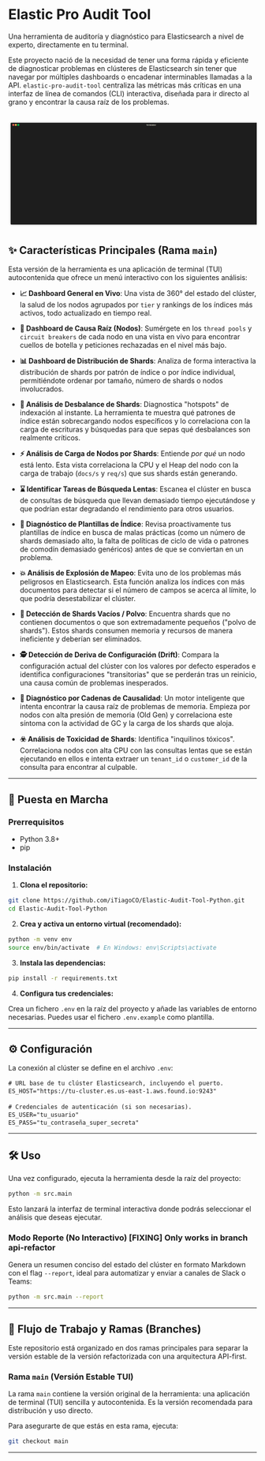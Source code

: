 # Elastic Pro Audit Tool

Una herramienta de auditoría y diagnóstico para Elasticsearch a nivel de experto, directamente en tu terminal.

Este proyecto nació de la necesidad de tener una forma rápida y eficiente de diagnosticar problemas en clústeres de Elasticsearch sin tener que navegar por múltiples dashboards o encadenar interminables llamadas a la API. `elastic-pro-audit-tool` centraliza las métricas más críticas en una interfaz de línea de comandos (CLI) interactiva, diseñada para ir directo al grano y encontrar la causa raíz de los problemas.

![Demo del Dashboard](render1752100480123.gif)
---

## ✨ Características Principales (Rama `main`)

Esta versión de la herramienta es una aplicación de terminal (TUI) autocontenida que ofrece un menú interactivo con los siguientes análisis:

* **📈 Dashboard General en Vivo**: Una vista de 360° del estado del clúster, la salud de los nodos agrupados por `tier` y rankings de los índices más activos, todo actualizado en tiempo real.

* **🔬 Dashboard de Causa Raíz (Nodos)**: Sumérgete en los `thread pools` y `circuit breakers` de cada nodo en una vista en vivo para encontrar cuellos de botella y peticiones rechazadas en el nivel más bajo.

* **📊 Dashboard de Distribución de Shards**: Analiza de forma interactiva la distribución de shards por patrón de índice o por índice individual, permitiéndote ordenar por tamaño, número de shards o nodos involucrados.

* **🔀 Análisis de Desbalance de Shards**: Diagnostica "hotspots" de indexación al instante. La herramienta te muestra qué patrones de índice están sobrecargando nodos específicos y lo correlaciona con la carga de escrituras y búsquedas para que sepas qué desbalances son realmente críticos.

* **⚡ Análisis de Carga de Nodos por Shards**: Entiende *por qué* un nodo está lento. Esta vista correlaciona la CPU y el Heap del nodo con la carga de trabajo (`docs/s` y `req/s`) que sus shards están generando.

* **⌛ Identificar Tareas de Búsqueda Lentas**: Escanea el clúster en busca de consultas de búsqueda que llevan demasiado tiempo ejecutándose y que podrían estar degradando el rendimiento para otros usuarios.

* **📝 Diagnóstico de Plantillas de Índice**: Revisa proactivamente tus plantillas de índice en busca de malas prácticas (como un número de shards demasiado alto, la falta de políticas de ciclo de vida o patrones de comodín demasiado genéricos) antes de que se conviertan en un problema.

* **💥 Análisis de Explosión de Mapeo**: Evita uno de los problemas más peligrosos en Elasticsearch. Esta función analiza los índices con más documentos para detectar si el número de campos se acerca al límite, lo que podría desestabilizar el clúster.

* **🧹 Detección de Shards Vacíos / Polvo**: Encuentra shards que no contienen documentos o que son extremadamente pequeños ("polvo de shards"). Estos shards consumen memoria y recursos de manera ineficiente y deberían ser eliminados.

* **🕵️ Detección de Deriva de Configuración (Drift)**: Compara la configuración actual del clúster con los valores por defecto esperados e identifica configuraciones "transitorias" que se perderán tras un reinicio, una causa común de problemas inesperados.

* **🔗 Diagnóstico por Cadenas de Causalidad**: Un motor inteligente que intenta encontrar la causa raíz de problemas de memoria. Empieza por nodos con alta presión de memoria (Old Gen) y correlaciona este síntoma con la actividad de GC y la carga de los shards que aloja.

* **☣️ Análisis de Toxicidad de Shards**: Identifica "inquilinos tóxicos". Correlaciona nodos con alta CPU con las consultas lentas que se están ejecutando en ellos e intenta extraer un `tenant_id` o `customer_id` de la consulta para encontrar al culpable.

---

## 🚀 Puesta en Marcha

### Prerrequisitos

* Python 3.8+
* pip

### Instalación

1. **Clona el repositorio:**

```bash
git clone https://github.com/iTiagoCO/Elastic-Audit-Tool-Python.git
cd Elastic-Audit-Tool-Python
```

2. **Crea y activa un entorno virtual (recomendado):**

```bash
python -m venv env
source env/bin/activate  # En Windows: env\Scripts\activate
```

3. **Instala las dependencias:**

```bash
pip install -r requirements.txt
```

4. **Configura tus credenciales:**

Crea un fichero `.env` en la raíz del proyecto y añade las variables de entorno necesarias. Puedes usar el fichero `.env.example` como plantilla.

---

## ⚙️ Configuración

La conexión al clúster se define en el archivo `.env`:

```env
# URL base de tu clúster Elasticsearch, incluyendo el puerto.
ES_HOST="https://tu-cluster.es.us-east-1.aws.found.io:9243"

# Credenciales de autenticación (si son necesarias).
ES_USER="tu_usuario"
ES_PASS="tu_contraseña_super_secreta"
```

---

## 🛠️ Uso

Una vez configurado, ejecuta la herramienta desde la raíz del proyecto:

```bash
python -m src.main
```

Esto lanzará la interfaz de terminal interactiva donde podrás seleccionar el análisis que deseas ejecutar.

### Modo Reporte (No Interactivo) [FIXING]  Only works in branch api-refactor

Genera un resumen conciso del estado del clúster en formato Markdown con el flag `--report`, ideal para automatizar y enviar a canales de Slack o Teams:

```bash
python -m src.main --report
```

---

## 🔀 Flujo de Trabajo y Ramas (Branches)

Este repositorio está organizado en dos ramas principales para separar la versión estable de la versión refactorizada con una arquitectura API-first.

### Rama `main` (Versión Estable TUI)

La rama `main` contiene la versión original de la herramienta: una aplicación de terminal (TUI) sencilla y autocontenida. Es la versión recomendada para distribución y uso directo.

Para asegurarte de que estás en esta rama, ejecuta:

```bash
git checkout main
```

---
